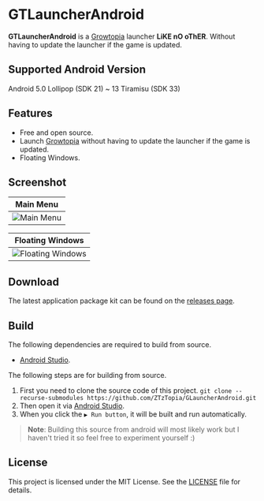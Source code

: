 # GTLauncherAndroid
**GTLauncherAndroid** is a [Growtopia](https://www.growtopiagame.com/) launcher **LiKE nO oThER**. Without having to update the launcher if the game is updated.

## Supported Android Version
Android 5.0 Lollipop (SDK 21) ~ 13 Tiramisu (SDK 33)

## Features
- Free and open source.
- Launch [Growtopia](https://www.growtopiagame.com/) without having to update the launcher if the game is updated.
- Floating Windows.

## Screenshot
|                       Main Menu                        |
|:------------------------------------------------------:|
|     ![Main Menu](https://i.imgur.com/8gNwiQw.png)      |

|                    Floating Windows                    |
|:------------------------------------------------------:|
|  ![Floating Windows](https://i.imgur.com/WOT5aEf.png)  |

## Download
The latest application package kit can be found on the [releases page](https://github.com/ZTzTopia/GTLauncherAndroid/releases).

## Build
The following dependencies are required to build from source.
- [Android Studio](https://developer.android.com/studio).

The following steps are for building from source.
1. First you need to clone the source code of this project. `git clone --recurse-submodules https://github.com/ZTzTopia/GLauncherAndroid.git`
2. Then open it via [Android Studio](https://developer.android.com/studio).
3. When you click the `▶ Run button`, it will be built and run automatically.
> **Note**: Building this source from android will most likely work but I haven't tried it so feel free to experiment yourself :)

## License
This project is licensed under the MIT License. See the [LICENSE](https://github.com/ZTzTopia/GTLauncherAndroid/blob/main/LICENSE) file for details.
